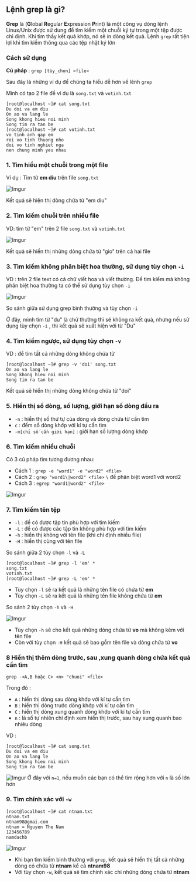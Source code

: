 ## Lệnh grep là gì?
**Grep** là (**G**lobal **R**egular **E**xpression **P**rint) là một công vụ dòng lệnh Linux/Unix được sử dung để tìm kiểm một chuỗi ký tự trong một tệp được chỉ định. Khi tìm thấy kết quả khớp, nó sẽ in dòng kết quả. Lệnh `grep` rất tiện lợi khi tìm kiếm thông qua các tệp nhật ký lớn

### Cách sử dụng
**Cú pháp** : `grep [tùy_chọn] <file>`

Sau đây là những ví dụ để chúng ta hiểu dễ hơn về lênh `grep`

Mình có tạo 2 file để ví dụ là `song.txt` và `votinh.txt`

```
[root@localhost ~]# cat song.txt
Du doi va em diu
On ao va lang le
Song khong hieu noi minh
Song tim ra tan be
[root@localhost ~]# cat votinh.txt
vo tinh anh gap em
roi vo tinh thuong nho
doi vo tinh nghiet nga
nen chung minh yeu nhau
```

### 1. Tìm hiểu một chuỗi trong một file
Ví dụ : Tìm từ **em diu** trên file `song.txt`

![Imgur](https://i.imgur.com/CfCrA6D.png)

Kết quả sẽ hiện thị dòng chứa từ "em diu"

### 2. Tìm kiếm chuỗi trên nhiều file
VD: tìm từ "em" trên 2 file `song.txt` và `votinh.txt`

![Imgur](https://i.imgur.com/GiPZWig.png)

Kết quả sẽ hiển thị những dòng chứa từ "gio" trên cả hai file

### 3. Tìm kiếm không phân biệt hoa thường, sử dụng tùy chọn `-i`
VD : trên 2 file text có cả chữ viết hoa và viết thường. Đề tìm kiếm mà không phân biệt hoa thường ta có thể sử dụng tùy chọn `-i`

![Imgur](https://i.imgur.com/vrBSclk.png)

So sánh giữa sử dụng grep bình thường và tùy chọn `-i`

Ở đây, mình tìm từ "du" là chữ thường thì sẽ không ra kết quả, nhưng nếu sử dụng tùy chọn `-i` , thì kết quả sẽ xuất hiện với từ "Du"

### 4. Tìm kiếm ngược, sử dụng tùy chọn  `-v`
VD : để tìm tất cả những dòng không chứa từ
```
[root@localhost ~]# grep -v 'doi' song.txt
On ao va lang le
Song khong hieu noi minh
Song tim ra tan be
```
  Kết quả sẽ hiển thị những dòng  không chứa từ "doi"

### 5. Hiển thị số dòng, số lượng, giới hạn số dòng đầu ra 
 * `-n` : hiển thị số thứ tự của dòng và dòng chứa từ cần tìm
 * `c` : đếm số dòng khớp với kí tự cần tìm
 * `-m[chỉ số cần giới hạn]` : giới hạn số lượng dòng khớp

### 6. Tìm kiếm nhiều chuỗi
Có 3 cú pháp tìm tương đương nhau:
 * Cách 1 : `grep -e "word1" -e "word2" <file>`
 * Cách 2 : `grep "word1\|word2" <file>` `\` để phân biệt word1 với word2
 * Cách 3 : `egrep "word1|word2" <file>`

![Imgur](https://i.imgur.com/wTKPqAN.png)

### 7. Tìm kiếm tên tệp
 * `-l` : để có được tập tin phù hợp với tìm kiếm
 * `-L` : để có được các tập tin không phù hợp với tìm kiếm
 * `-h` : hiển thị không với tên file (khi chỉ định nhiều file)
 * `-H` : hiển thị cùng với tên file

So sánh giữa 2 tùy chọn `-l` và `-L`
```
[root@localhost ~]# grep -l 'em' *
song.txt
votinh.txt
[root@localhost ~]# grep -L 'em' *
```
 * Tùy chọn `-l` sẽ ra kết quả là những tên file có chứa từ **em**
 * Tùy chọn `-L` sẽ ra kết quả là những tên file không chứa từ **em**

So sánh 2 tùy chọn `-h` và `-H`

![Imgur](https://i.imgur.com/3PC74q8.png)
 * Tùy chọn `-h` sẽ cho kết quả những dòng chứa từ **vo** mà không kèm với tên file
 * Còn với tùy chọn `-H` kết quả sẽ bao gồm tên file và dòng chứa từ **vo**
### 8 Hiển thị thêm dòng trước, sau ,xung quanh dòng chứa kết quả cần tìm

`grep -<A,B hoặc C> <n> "chuoi" <file>`

Trong đó :
 * `A` : hiển thị dòng sau dòng khớp với kí tự cần tìm
 * `B` : hiển thị dòng trước dòng khớp với kí tự cần tìm
 * `C` : hiển thị dòng xung quanh dòng khớp với kí tự cần tìm
 * `n` : là số tự nhiên chỉ định xem hiển thị trước, sau hay xung quanh bao nhiêu dòng

VD : 
```
[root@localhost ~]# cat song.txt
Du doi va em diu
On ao va lang le
Song khong hieu noi minh
Song tim ra tan be
```

![Imgur](https://i.imgur.com/djLHEe5.png)
Ở đây với `n=1`, nếu muốn các bạn có thể tìm rộng hơn với `n` là số lớn hơn

### 9. Tìm chính xác với `-w`
```
[root@localhost ~]# cat ntnam.txt
ntnam.txt
ntnam98@gmai.com
ntnam = Nguyen The Nam
123456789
namdachb
```

![Imgur](https://i.imgur.com/1avolgn.png)

 * Khi bạn tìm kiếm bình thường với `grep`, kết quả sẽ hiển thị tất cả những dòng có chứa từ **ntnam** kể cả **ntnam98**
 * Với tùy chọn `-w`, kết quả sẽ tìm chính xác chỉ những dòng chứa từ **ntnam**
